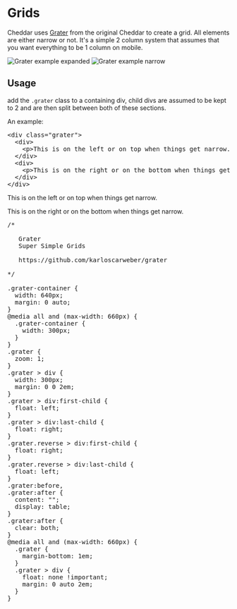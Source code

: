 # Grids

Cheddar uses [Grater](https://github.com/karloscarweber/grater) from the original Cheddar to create a grid. All elements are either narrow or not. It's a simple 2 column system that assumes that you want everything to be 1 column on mobile.

![Grater example expanded](/grater-example1.png)
![Grater example narrow](/grater-example2.png)

## Usage

add the `.grater` class to a containing div, child divs are assumed to be kept to 2 and are then split between both of these sections.

An example:

<pre>
&lt;div class="grater"&gt;
  &lt;div&gt;
    &lt;p&gt;This is on the left or on top when things get narrow.&lt;/p&gt;
  &lt;/div&gt;
  &lt;div&gt;
    &lt;p&gt;This is on the right or on the bottom when things get narrow.&lt;/p&gt;
  &lt;/div&gt;
&lt;/div&gt;
</pre>

<div class="grater">
  <div class="bg-white-three">
    <p>This is on the left or on top when things get narrow.</p>
  </div>
  <div class="bg-white-three">
    <p>This is on the right or on the bottom when things get narrow.</p>
  </div>
</div>

<pre>
/*

   Grater
   Super Simple Grids

   https://github.com/karloscarweber/grater

*/

.grater-container {
  width: 640px;
  margin: 0 auto;
}
@media all and (max-width: 660px) {
  .grater-container {
    width: 300px;
  }
}
.grater {
  zoom: 1;
}
.grater > div {
  width: 300px;
  margin: 0 0 2em;
}
.grater > div:first-child {
  float: left;
}
.grater > div:last-child {
  float: right;
}
.grater.reverse > div:first-child {
  float: right;
}
.grater.reverse > div:last-child {
  float: left;
}
.grater:before,
.grater:after {
  content: "";
  display: table;
}
.grater:after {
  clear: both;
}
@media all and (max-width: 660px) {
  .grater {
    margin-bottom: 1em;
  }
  .grater > div {
    float: none !important;
    margin: 0 auto 2em;
  }
}

</pre>
